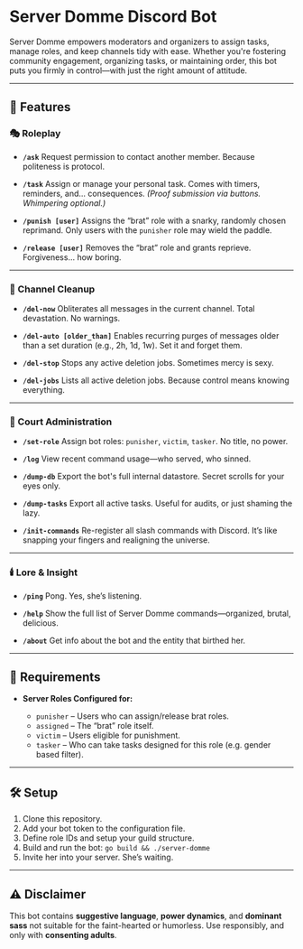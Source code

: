 # Server Domme Discord Bot

Server Domme empowers moderators and organizers to assign tasks, manage roles, and keep channels tidy with ease. Whether you're fostering community engagement, organizing tasks, or maintaining order, this bot puts you firmly in control—with just the right amount of attitude.

---

## 💎 Features

### 🎭 Roleplay

* **`/ask`**
  Request permission to contact another member. Because politeness is protocol.

* **`/task`**
  Assign or manage your personal task. Comes with timers, reminders, and... consequences.
  *(Proof submission via buttons. Whimpering optional.)*

* **`/punish [user]`**
  Assigns the “brat” role with a snarky, randomly chosen reprimand. Only users with the `punisher` role may wield the paddle.

* **`/release [user]`**
  Removes the “brat” role and grants reprieve. Forgiveness... how boring.

---

### 🧹 Channel Cleanup

* **`/del-now`**
  Obliterates all messages in the current channel. Total devastation. No warnings.

* **`/del-auto [older_than]`**
  Enables recurring purges of messages older than a set duration (e.g., 2h, 1d, 1w). Set it and forget them.

* **`/del-stop`**
  Stops any active deletion jobs. Sometimes mercy is sexy.

* **`/del-jobs`**
  Lists all active deletion jobs. Because control means knowing everything.

---

### 🏰 Court Administration

* **`/set-role`**
  Assign bot roles: `punisher`, `victim`, `tasker`. No title, no power.

* **`/log`**
  View recent command usage—who served, who sinned.

* **`/dump-db`**
  Export the bot's full internal datastore. Secret scrolls for your eyes only.

* **`/dump-tasks`**
  Export all active tasks. Useful for audits, or just shaming the lazy.

* **`/init-commands`**
  Re-register all slash commands with Discord. It’s like snapping your fingers and realigning the universe.

---

### 🕯️ Lore & Insight

* **`/ping`**
  Pong. Yes, she’s listening.

* **`/help`**
  Show the full list of Server Domme commands—organized, brutal, delicious.

* **`/about`**
  Get info about the bot and the entity that birthed her.

---

## 🧷 Requirements

* **Server Roles Configured for:**

  * `punisher` – Users who can assign/release brat roles.
  * `assigned` – The “brat” role itself.
  * `victim` – Users eligible for punishment.
  * `tasker` – Who can take tasks designed for this role (e.g. gender based filter).

---

## 🛠 Setup

1. Clone this repository.
2. Add your bot token to the configuration file.
3. Define role IDs and setup your guild structure.
4. Build and run the bot:
   `go build && ./server-domme`
5. Invite her into your server. She’s waiting.

---

## ⚠️ Disclaimer

This bot contains **suggestive language**, **power dynamics**, and **dominant sass** not suitable for the faint-hearted or humorless. Use responsibly, and only with **consenting adults**.
